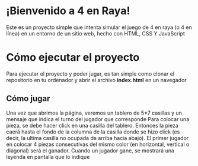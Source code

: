 # ¡Bienvenido a 4 en Raya!
Este es un proyecto simple que intenta simular el juego de 4 en raya (o 4 en línea) en un entorno de un sitio web, hecho con HTML, CSS Y JavaScript
# Cómo ejecutar el proyecto
Para ejecutar el proyecto y poder jugar, es tan simple como clonar el repositorio en tu ordenador y abrir el archivo **index.html** en un navegador
## Cómo jugar
Una vez que abrimos la página, veremos un tablero de 5*7 casillas y un mensaje que indica el turno del jugador que corresponde
Para colocar una pieza, se debe hacer click en una casilla del tablero. Entonces la pieza caerá hasta el fondo de la columna de la casilla donde se hizo click (es decir, la ultima casilla no ocupada de arriba hacia abajo). El primer jugador en colocar 4 piezas consecutivas del mismo color (en horizontal, vertical o diagonal) será el ganador. Cuando un jugador gane, se mostrará una leyenda en pantalla que lo indique
